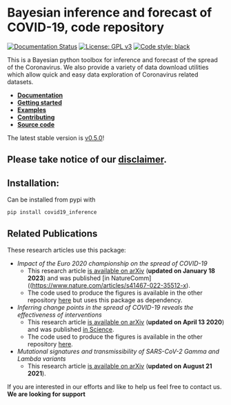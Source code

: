 # Bayesian inference and forecast of COVID-19, code repository

[![Documentation Status](https://readthedocs.org/projects/covid19-inference/badge/?version=latest)](https://covid19-inference.readthedocs.io/en/latest/doc/gettingstarted.html)
[![License: GPL v3](https://img.shields.io/badge/License-GPLv3-blue.svg)](https://www.gnu.org/licenses/gpl-3.0)
[![Code style: black](https://img.shields.io/badge/code%20style-black-000000.svg)](https://github.com/psf/black)

This is a Bayesian python toolbox for inference and forecast of the spread of the Coronavirus. We also provide a variety of data download utilities which allow quick and easy data exploration of Coronavirus related datasets.

- [**Documentation**](https://covid19-inference.readthedocs.io/en/latest/index.html)
- [**Getting started**](https://covid19-inference.readthedocs.io/en/latest/doc/gettingstarted.html)
- [**Examples**](https://covid19-inference.readthedocs.io/en/latest/doc/examples.html)
- [**Contributing**](https://covid19-inference.readthedocs.io/en/latest/doc/contributing.html)
- [**Source code**](https://github.com/Priesemann-Group/covid19_inference)


The latest stable version is [v0.5.0](https://github.com/Priesemann-Group/covid19_inference/tree/v0.5.0)!


## Please take notice of our [disclaimer](DISCLAIMER.md).


## Installation:

Can be installed from pypi with
```
pip install covid19_inference
```

## Related Publications
These research articles use this package:
- *Impact of the Euro 2020 championship on the spread of COVID-19*
    - This research article [is available on arXiv](https://arxiv.org/pdf/2301.07659.pdf) (**updated on January 18 2023**) and was published [in NatureComm]((https://www.nature.com/articles/s41467-022-35512-x).
    - The code used to produce the figures is available in the other repository [here](https://github.com/Priesemann-Group/covid19_soccer) but uses this package as dependency.
- *Inferring change points in the spread of COVID-19 reveals the effectiveness of interventions*
    - This research article [is available on arXiv](https://arxiv.org/abs/2004.01105) (**updated on April 13 2020**) and was published [in Science](https://www.science.org/doi/10.1126/science.abb9789).
    - The code used to produce the figures is available in the other repository [here](https://github.com/Priesemann-Group/covid19_inference_forecast).
- *Mutational signatures and transmissibility of SARS-CoV-2 Gamma and Lambda variants*
    - This research article [is available on arXiv](https://arxiv.org/abs/2108.10018) (**updated on August 21 2021**).

If you are interested in our efforts and like to help us feel free to contact us. **We are looking for support**
